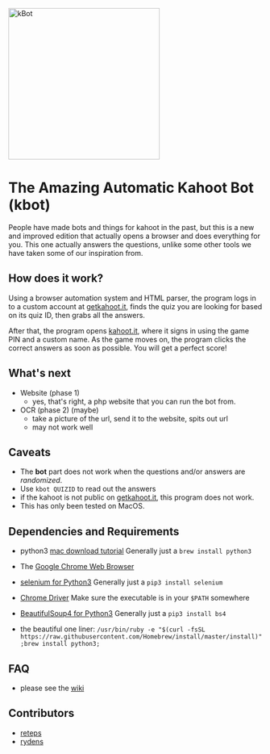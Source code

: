 <img src="https://ryand.ryansdell.tk/images/kahootbotimg.png"
width=300px height=300px alt="kBot">
# The Amazing Automatic Kahoot Bot (kbot)
People have made bots and things for kahoot in the past, but this is
a new and improved edition that actually opens a browser and does
everything for you. This one actually answers the questions, unlike
some other tools we have taken some of our inspiration from.

## How does it work?
Using a browser automation system and HTML parser, the program logs in
to a custom account at [getkahoot.it](getkahoot.it), finds the quiz
you are looking for based on its quiz ID, then grabs all the answers.

After that, the program opens [kahoot.it](kahoot.it), where it signs
in using the game PIN and a custom name. As the game moves on, the
program clicks the correct answers as soon as possible. You will get
a perfect score!
## What's next

+ Website (phase 1)
  + yes, that's right, a php website that you can run the bot from.
+ OCR (phase 2) (maybe)
  + take a picture of the url, send it to the website, spits out url
  + may not work well

## Caveats

+ The **bot** part does not work when the questions and/or answers are *randomized*. 
+ Use `kbot QUIZID` to read out the answers
+ if the kahoot is not public on [getkahoot.it](getkahoot.it), this program does not work.
+ This has only been tested on MacOS.
## Dependencies and Requirements


* python3 [mac download tutorial](https://python-guide-pt-br.readthedocs.io/en/latest/starting/install3/osx/) Generally just a `brew install python3`

* The [Google Chrome Web
  Browser](https://www.google.com/chrome/browser/desktop/index.html)
* [selenium for Python3](https://pypi.python.org/pypi/selenium)
  Generally just a `pip3 install selenium`
* [Chrome
  Driver](https://sites.google.com/a/chromium.org/chromedriver/downloads)
  Make sure the executable is in your `$PATH` somewhere
* [BeautifulSoup4 for Python3](https://pypi.python.org/pypi/beautifulsoup4)
  Generally just a `pip3 install bs4`

* the beautiful one liner:
`/usr/bin/ruby -e "$(curl -fsSL https://raw.githubusercontent.com/Homebrew/install/master/install)";brew install python3;`
## FAQ
 + please see the [wiki](https://github.com/reteps/kbot/wiki/FAQ)
## Contributors
* [reteps](https://github.com/reteps)
* [rydens](https://github.com/rydens)
